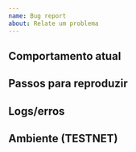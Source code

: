 ```yaml
---
name: Bug report
about: Relate um problema
---
```


## Comportamento atual
## Passos para reproduzir
## Logs/erros
## Ambiente (TESTNET)
